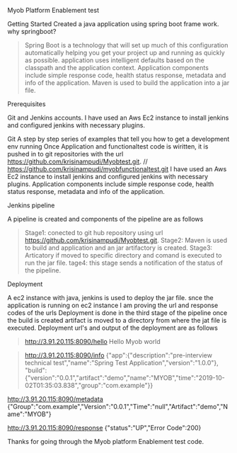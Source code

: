 Myob Platform Enablement test


Getting Started
Created a java application using spring boot frame work.
why springboot?
>Spring Boot is a technology that will set up much of this configuration automatically
 helping you get your project up and running as quickly as possible.
>application uses intelligent defaults based on the classpath and the application context.
Application components include simple response code, health status response, metadata and info of the application.
Maven is used to build the application into a jar file.

Prerequisites

Git and Jenkins accounts.
I have used an Aws Ec2 instance to install jenkins and configured jenkins with necessary plugins.

Git 
A step by step series of examples that tell you how to get a development env running
Once Application and functionaltest code is wiritten, it is pushed in to git repositories with the url https://github.com/krisinampudi/Myobtest.git. 
// https://github.com/krisinampudi/myobfunctionaltest.git
I have used an Aws Ec2 instance to install jenkins and configured jenkins with necessary plugins.
Application components include simple response code, health status response, metadata and info of the application.


Jenkins pipeline

A pipeline is created and components of the pipeline are as follows
>  Stage1: conected to git hub repository using url https://github.com/krisinampudi/Myobtest.git.
>Stage2: Maven is used to build and application and an jar artifactory is created.
> Stage3: Articatory if moved to specific directory and comand is executed to run the jar file.
>tage4: this stage sends a notification of the status of the pipeline.

Deployment

A ec2 instance with java, jenkins is used to deploy the jar file.
snce the application is running on ec2 instance I am proving the url and response codes of the urls
Deployment is done in the third stage of the pipeline once the build is created artifact is moved to a directory from where the jat file is executed.
Deployment url's and output of the deployment are as follows
> http://3.91.20.115:8090/hello
 Hello Myob world

>http://3.91.20.115:8090/info 
{"app":{"description":"pre-interview technical test","name":"Spring Test Application","version":"1.0.0"},
"build":{"version":"0.0.1","artifact":"demo","name":"MYOB","time":"2019-10-02T01:35:03.838","group":"com.example"}}

http://3.91.20.115:8090/metadata
{"Group":"com.example","Version":"0.0.1","Time":"null","Artifact":"demo","Name":"MYOB"}

http://3.91.20.115:8090/response
{"status":"UP","Error Code":200}

Thanks for going through the Myob platform Enablement test code.
